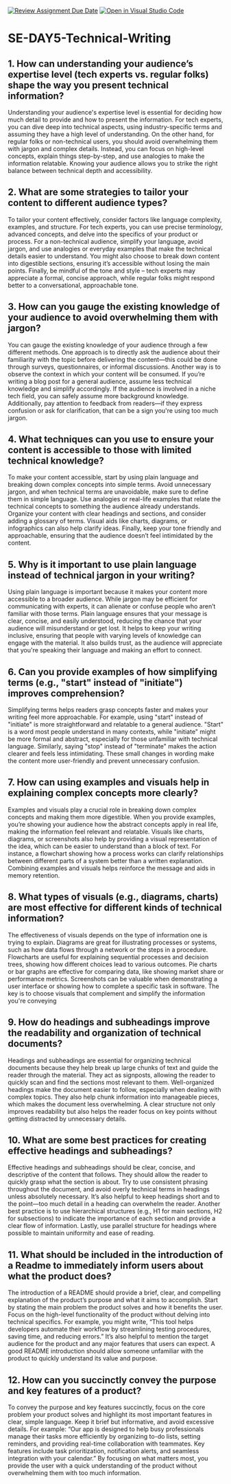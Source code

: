 [![Review Assignment Due Date](https://classroom.github.com/assets/deadline-readme-button-22041afd0340ce965d47ae6ef1cefeee28c7c493a6346c4f15d667ab976d596c.svg)](https://classroom.github.com/a/zsAR-pyY)
[![Open in Visual Studio Code](https://classroom.github.com/assets/open-in-vscode-2e0aaae1b6195c2367325f4f02e2d04e9abb55f0b24a779b69b11b9e10269abc.svg)](https://classroom.github.com/online_ide?assignment_repo_id=18476742&assignment_repo_type=AssignmentRepo)
# SE-DAY5-Technical-Writing
## 1. How can understanding your audience’s expertise level (tech experts vs. regular folks) shape the way you present technical information?
Understanding your audience's expertise level is essential for deciding how much detail to provide and how to present the information. For tech experts, you can dive deep into technical aspects, using industry-specific terms and assuming they have a high level of understanding. On the other hand, for regular folks or non-technical users, you should avoid overwhelming them with jargon and complex details. Instead, you can focus on high-level concepts, explain things step-by-step, and use analogies to make the information relatable. Knowing your audience allows you to strike the right balance between technical depth and accessibility.



## 2. What are some strategies to tailor your content to different audience types?
To tailor your content effectively, consider factors like language complexity, examples, and structure. For tech experts, you can use precise terminology, advanced concepts, and delve into the specifics of your product or process. For a non-technical audience, simplify your language, avoid jargon, and use analogies or everyday examples that make the technical details easier to understand. You might also choose to break down content into digestible sections, ensuring it’s accessible without losing the main points. Finally, be mindful of the tone and style – tech experts may appreciate a formal, concise approach, while regular folks might respond better to a conversational, approachable tone.



## 3. How can you gauge the existing knowledge of your audience to avoid overwhelming them with jargon?
You can gauge the existing knowledge of your audience through a few different methods. One approach is to directly ask the audience about their familiarity with the topic before delivering the content—this could be done through surveys, questionnaires, or informal discussions. Another way is to observe the context in which your content will be consumed. If you’re writing a blog post for a general audience, assume less technical knowledge and simplify accordingly. If the audience is involved in a niche tech field, you can safely assume more background knowledge. Additionally, pay attention to feedback from readers—if they express confusion or ask for clarification, that can be a sign you're using too much jargon.



## 4. What techniques can you use to ensure your content is accessible to those with limited technical knowledge?
To make your content accessible, start by using plain language and breaking down complex concepts into simple terms. Avoid unnecessary jargon, and when technical terms are unavoidable, make sure to define them in simple language. Use analogies or real-life examples that relate the technical concepts to something the audience already understands. Organize your content with clear headings and sections, and consider adding a glossary of terms. Visual aids like charts, diagrams, or infographics can also help clarify ideas. Finally, keep your tone friendly and approachable, ensuring that the audience doesn’t feel intimidated by the content.



## 5. Why is it important to use plain language instead of technical jargon in your writing?
Using plain language is important because it makes your content more accessible to a broader audience. While jargon may be efficient for communicating with experts, it can alienate or confuse people who aren’t familiar with those terms. Plain language ensures that your message is clear, concise, and easily understood, reducing the chance that your audience will misunderstand or get lost. It helps to keep your writing inclusive, ensuring that people with varying levels of knowledge can engage with the material. It also builds trust, as the audience will appreciate that you're speaking their language and making an effort to connect.



## 6. Can you provide examples of how simplifying terms (e.g., "start" instead of "initiate") improves comprehension?
Simplifying terms helps readers grasp concepts faster and makes your writing feel more approachable. For example, using "start" instead of "initiate" is more straightforward and relatable to a general audience. "Start" is a word most people understand in many contexts, while "initiate" might be more formal and abstract, especially for those unfamiliar with technical language. Similarly, saying "stop" instead of "terminate" makes the action clearer and feels less intimidating. These small changes in wording make the content more user-friendly and prevent unnecessary confusion.



## 7. How can using examples and visuals help in explaining complex concepts more clearly?
Examples and visuals play a crucial role in breaking down complex concepts and making them more digestible. When you provide examples, you’re showing your audience how the abstract concepts apply in real life, making the information feel relevant and relatable. Visuals like charts, diagrams, or screenshots also help by providing a visual representation of the idea, which can be easier to understand than a block of text. For instance, a flowchart showing how a process works can clarify relationships between different parts of a system better than a written explanation. Combining examples and visuals helps reinforce the message and aids in memory retention.




## 8. What types of visuals (e.g., diagrams, charts) are most effective for different kinds of technical information?
The effectiveness of visuals depends on the type of information one is trying to explain. Diagrams are great for illustrating processes or systems, such as how data flows through a network or the steps in a procedure. Flowcharts are useful for explaining sequential processes and decision trees, showing how different choices lead to various outcomes. Pie charts or bar graphs are effective for comparing data, like showing market share or performance metrics. Screenshots can be valuable when demonstrating a user interface or showing how to complete a specific task in software. The key is to choose visuals that complement and simplify the information you're conveying



## 9. How do headings and subheadings improve the readability and organization of technical documents?
Headings and subheadings are essential for organizing technical documents because they help break up large chunks of text and guide the reader through the material. They act as signposts, allowing the reader to quickly scan and find the sections most relevant to them. Well-organized headings make the document easier to follow, especially when dealing with complex topics. They also help chunk information into manageable pieces, which makes the document less overwhelming. A clear structure not only improves readability but also helps the reader focus on key points without getting distracted by unnecessary details.


## 10. What are some best practices for creating effective headings and subheadings?
Effective headings and subheadings should be clear, concise, and descriptive of the content that follows. They should allow the reader to quickly grasp what the section is about. Try to use consistent phrasing throughout the document, and avoid overly technical terms in headings unless absolutely necessary. It’s also helpful to keep headings short and to the point—too much detail in a heading can overwhelm the reader. Another best practice is to use hierarchical structures (e.g., H1 for main sections, H2 for subsections) to indicate the importance of each section and provide a clear flow of information. Lastly, use parallel structure for headings where possible to maintain uniformity and ease of reading.




## 11. What should be included in the introduction of a Readme to immediately inform users about what the product does?
The introduction of a README should provide a brief, clear, and compelling explanation of the product’s purpose and what it aims to accomplish. Start by stating the main problem the product solves and how it benefits the user. Focus on the high-level functionality of the product without delving into technical specifics. For example, you might write, “This tool helps developers automate their workflow by streamlining testing procedures, saving time, and reducing errors.” It’s also helpful to mention the target audience for the product and any major features that users can expect. A good README introduction should allow someone unfamiliar with the product to quickly understand its value and purpose.



## 12. How can you succinctly convey the purpose and key features of a product?
To convey the purpose and key features succinctly, focus on the core problem your product solves and highlight its most important features in clear, simple language. Keep it brief but informative, and avoid excessive details. For example: “Our app is designed to help busy professionals manage their tasks more efficiently by organizing to-do lists, setting reminders, and providing real-time collaboration with teammates. Key features include task prioritization, notification alerts, and seamless integration with your calendar.” By focusing on what matters most, you provide the user with a quick understanding of the product without overwhelming them with too much information.
